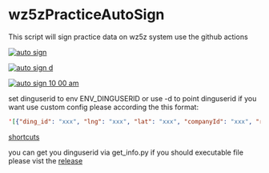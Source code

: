 # wz5zPracticeAutoSign

This script will sign practice data on wz5z system use the github actions

[![auto sign](https://github.com/reterrrrrr/wz5zPracticeAutoSign/actions/workflows/github-actions.yml/badge.svg)](https://github.com/reterrrrrr/wz5zPracticeAutoSign/actions/workflows/github-actions.yml)

[![auto sign d](https://github.com/reterrrrrr/wz5zPracticeAutoSign/actions/workflows/main.yml/badge.svg)](https://github.com/reterrrrrr/wz5zPracticeAutoSign/actions/workflows/main.yml)

[![auto sign 10 00 am](https://github.com/reterrrrrr/wz5zPracticeAutoSign/actions/workflows/9_00_am.yml/badge.svg?branch=main)](https://github.com/reterrrrrr/wz5zPracticeAutoSign/actions/workflows/9_00_am.yml)

set dinguserid to env ENV_DINGUSERID or use -d to point dinguserid if you want use custom config please according the this format:

~~~json
'[{"ding_id": "xxx", "lng": "xxx", "lat": "xxx", "companyId": "xxx", "random": true, "max_delay": 1800, "str5": "xxx", "ua": "xxx"}, {"ding_id": "xxx", "lng": "xxx", "lat": "xxx", "companyId": "xxx", "random": true, "max_delay": 1800, "str5": "xxx", "ua": "xxx"}]'
~~~

[shortcuts](https://www.icloud.com/shortcuts/a052d3c868074fb8b6325602e8b5f7d0)

you can get you dinguserid via get_info.py
if you should executable file please vist the [release](https://github.com/reterrrrrr/wz5zPracticeAutoSign/releases/tag/v1.0.0a)
